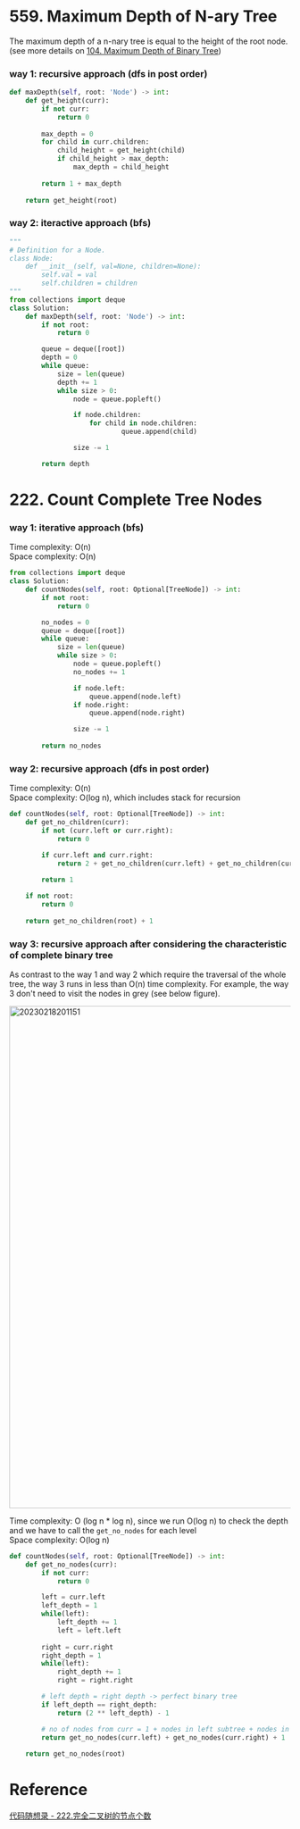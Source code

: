 # 559. Maximum Depth of N-ary Tree
The maximum depth of a n-nary tree is equal to the height of the root node. (see more details on [104. Maximum Depth of Binary Tree](./Day13_bfs_binary_tree.md/#104-maximum-depth-of-binary-tree))
### way 1: recursive approach (dfs in post order)

```PYTHON
def maxDepth(self, root: 'Node') -> int:
    def get_height(curr):
        if not curr:
            return 0
        
        max_depth = 0
        for child in curr.children:
            child_height = get_height(child) 
            if child_height > max_depth:
                max_depth = child_height
        
        return 1 + max_depth
    
    return get_height(root)
```

### way 2: iteractive approach (bfs)

```PYTHON
"""
# Definition for a Node.
class Node:
    def __init__(self, val=None, children=None):
        self.val = val
        self.children = children
"""
from collections import deque
class Solution:
    def maxDepth(self, root: 'Node') -> int:
        if not root:
            return 0

        queue = deque([root])
        depth = 0
        while queue:
            size = len(queue)
            depth += 1 
            while size > 0:
                node = queue.popleft()

                if node.children:
                    for child in node.children:
                            queue.append(child)

                size -= 1

        return depth
```

# 222. Count Complete Tree Nodes
### way 1: iterative approach (bfs)
Time complexity: O(n)\
Space complexity: O(n)

```PYTHON
from collections import deque
class Solution:
    def countNodes(self, root: Optional[TreeNode]) -> int:
        if not root:
            return 0

        no_nodes = 0
        queue = deque([root])
        while queue:
            size = len(queue)
            while size > 0:
                node = queue.popleft()
                no_nodes += 1

                if node.left:
                    queue.append(node.left)
                if node.right:
                    queue.append(node.right)

                size -= 1
        
        return no_nodes
```

### way 2: recursive approach (dfs in post order)
Time complexity: O(n)\
Space complexity: O(log n), which includes stack for recursion

```PYTHON
def countNodes(self, root: Optional[TreeNode]) -> int:
    def get_no_children(curr):
        if not (curr.left or curr.right):
            return 0

        if curr.left and curr.right:
            return 2 + get_no_children(curr.left) + get_no_children(curr.right)
        
        return 1 

    if not root:
        return 0
    
    return get_no_children(root) + 1
```

### way 3: recursive approach after considering the characteristic of complete binary tree
As contrast to the way 1 and way 2 which require the traversal of the whole tree, the way 3 runs in less than O(n) time complexity. For example, the way 3 don't need to visit the nodes in grey (see below figure).

<img width="900" alt="20230218201151" src="https://github.com/abc12345d/algorithm_practice/assets/44512722/8456438d-a4a3-4b58-969a-487bd9c3a4e2">


Time complexity: O (log n * log n), since we run O(log n) to check the depth and we have to call the `get_no_nodes` for each level\
Space complexity: O(log n)

```PYTHON
def countNodes(self, root: Optional[TreeNode]) -> int:
    def get_no_nodes(curr):
        if not curr:
            return 0

        left = curr.left
        left_depth = 1
        while(left):
            left_depth += 1
            left = left.left
        
        right = curr.right
        right_depth = 1
        while(left):
            right_depth += 1
            right = right.right

        # left depth = right depth -> perfect binary tree
        if left_depth == right_depth:
            return (2 ** left_depth) - 1

        # no of nodes from curr = 1 + nodes in left subtree + nodes in right subtree
        return get_no_nodes(curr.left) + get_no_nodes(curr.right) + 1
    
    return get_no_nodes(root)
```

# Reference
[代码随想录 - 222.完全二叉树的节点个数](https://programmercarl.com/0222.%E5%AE%8C%E5%85%A8%E4%BA%8C%E5%8F%89%E6%A0%91%E7%9A%84%E8%8A%82%E7%82%B9%E4%B8%AA%E6%95%B0.html#%E5%AE%8C%E5%85%A8%E4%BA%8C%E5%8F%89%E6%A0%91)
